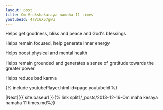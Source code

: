 ```yaml
---
layout: post
title: Om Vrukshakaraya namaha 11 times
youtubeId: 4aVIGX57gwU
---
```

 
 
Helps get goodness, bliss and peace and God's blessings
 
Helps remain focused, help generate inner energy 
 
Helps boost physical and mental health 
 
Helps remain grounded and generates a sense of gratitude towards the greater power 
 
Helps reduce bad karma
 
 
 
 


{% include youtubePlayer.html id=page.youtubeId %}
 
[Next]({{ site.baseurl }}{% link  split1/_posts/2013-12-16-Om maha kesaya namaha 11 times.md%})
 
